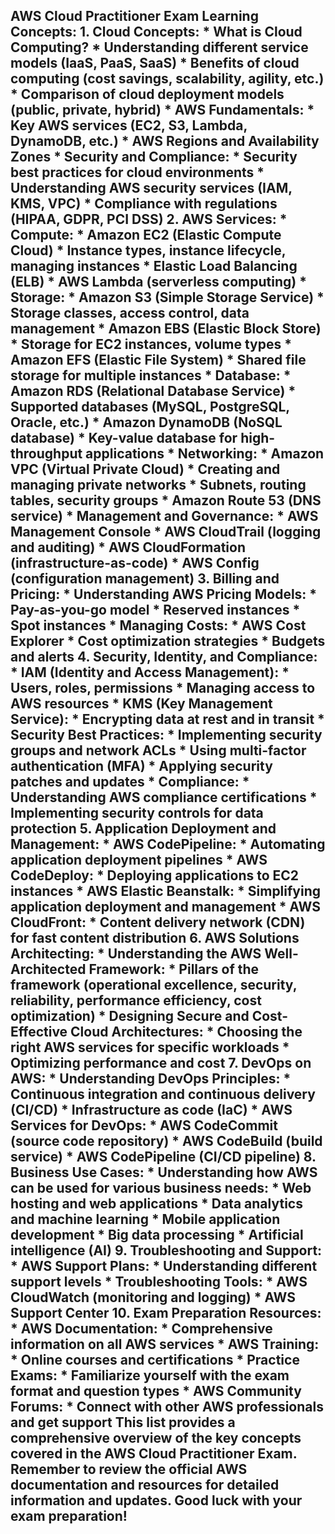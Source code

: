 ## AWS Cloud Practitioner Exam Learning Concepts: **1. Cloud Concepts:** * **What is Cloud Computing?** * Understanding different service models (IaaS, PaaS, SaaS) * Benefits of cloud computing (cost savings, scalability, agility, etc.) * Comparison of cloud deployment models (public, private, hybrid) * **AWS Fundamentals:** * Key AWS services (EC2, S3, Lambda, DynamoDB, etc.) * AWS Regions and Availability Zones * **Security and Compliance:** * Security best practices for cloud environments * Understanding AWS security services (IAM, KMS, VPC) * Compliance with regulations (HIPAA, GDPR, PCI DSS) **2. AWS Services:** * **Compute:** * Amazon EC2 (Elastic Compute Cloud) * Instance types, instance lifecycle, managing instances * Elastic Load Balancing (ELB) * AWS Lambda (serverless computing) * **Storage:** * Amazon S3 (Simple Storage Service) * Storage classes, access control, data management * Amazon EBS (Elastic Block Store) * Storage for EC2 instances, volume types * Amazon EFS (Elastic File System) * Shared file storage for multiple instances * **Database:** * Amazon RDS (Relational Database Service) * Supported databases (MySQL, PostgreSQL, Oracle, etc.) * Amazon DynamoDB (NoSQL database) * Key-value database for high-throughput applications * **Networking:** * Amazon VPC (Virtual Private Cloud) * Creating and managing private networks * Subnets, routing tables, security groups * Amazon Route 53 (DNS service) * **Management and Governance:** * AWS Management Console * AWS CloudTrail (logging and auditing) * AWS CloudFormation (infrastructure-as-code) * AWS Config (configuration management) **3. Billing and Pricing:** * **Understanding AWS Pricing Models:** * Pay-as-you-go model * Reserved instances * Spot instances * **Managing Costs:** * AWS Cost Explorer * Cost optimization strategies * Budgets and alerts **4. Security, Identity, and Compliance:** * **IAM (Identity and Access Management):** * Users, roles, permissions * Managing access to AWS resources * **KMS (Key Management Service):** * Encrypting data at rest and in transit * **Security Best Practices:** * Implementing security groups and network ACLs * Using multi-factor authentication (MFA) * Applying security patches and updates * **Compliance:** * Understanding AWS compliance certifications * Implementing security controls for data protection **5. Application Deployment and Management:** * **AWS CodePipeline:** * Automating application deployment pipelines * **AWS CodeDeploy:** * Deploying applications to EC2 instances * **AWS Elastic Beanstalk:** * Simplifying application deployment and management * **AWS CloudFront:** * Content delivery network (CDN) for fast content distribution **6. AWS Solutions Architecting:** * **Understanding the AWS Well-Architected Framework:** * Pillars of the framework (operational excellence, security, reliability, performance efficiency, cost optimization) * **Designing Secure and Cost-Effective Cloud Architectures:** * Choosing the right AWS services for specific workloads * Optimizing performance and cost **7. DevOps on AWS:** * **Understanding DevOps Principles:** * Continuous integration and continuous delivery (CI/CD) * Infrastructure as code (IaC) * **AWS Services for DevOps:** * AWS CodeCommit (source code repository) * AWS CodeBuild (build service) * AWS CodePipeline (CI/CD pipeline) **8. Business Use Cases:** * **Understanding how AWS can be used for various business needs:** * Web hosting and web applications * Data analytics and machine learning * Mobile application development * Big data processing * Artificial intelligence (AI) **9. Troubleshooting and Support:** * **AWS Support Plans:** * Understanding different support levels * **Troubleshooting Tools:** * AWS CloudWatch (monitoring and logging) * AWS Support Center **10. Exam Preparation Resources:** * **AWS Documentation:** * Comprehensive information on all AWS services * **AWS Training:** * Online courses and certifications * **Practice Exams:** * Familiarize yourself with the exam format and question types * **AWS Community Forums:** * Connect with other AWS professionals and get support This list provides a comprehensive overview of the key concepts covered in the AWS Cloud Practitioner Exam. Remember to review the official AWS documentation and resources for detailed information and updates. Good luck with your exam preparation!
